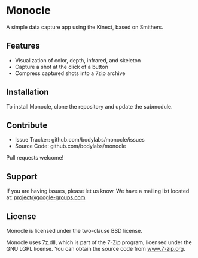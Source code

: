 Monocle
=======

A simple data capture app using the Kinect, based on Smithers.


Features
--------

- Visualization of color, depth, infrared, and skeleton
- Capture a shot at the click of a button
- Compress captured shots into a 7zip archive


Installation
------------

To install Monocle, clone the repository and update the submodule.


Contribute
----------

- Issue Tracker: github.com/bodylabs/monocle/issues
- Source Code: github.com/bodylabs/monocle

Pull requests welcome!


Support
-------

If you are having issues, please let us know.
We have a mailing list located at: project@google-groups.com


License
-------

Monocle is licensed under the two-clause BSD license.

Monocle uses 7z.dll, which is part of the 7-Zip program, licensed under the
GNU LGPL license. You can obtain the source code from www.7-zip.org.
